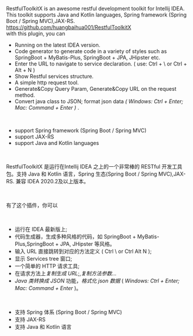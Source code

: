 <!-- Plugin description -->
RestfulToolkitX is an awesome restful development toolkit for Intellij IDEA. This toolkit supports Java and Kotlin languages,
Spring framework (Spring Boot / Spring MVC),JAX-RS.
<br/>
https://github.com/huangbaihua001/RestfulToolkitX
<br/>
with this plugin, you can
<br/>
<ul>
<li>Running on the latest IDEA version. </li>
<li>Code generator to generate code in a variety of styles such as SpringBoot + MyBatis-Plus, SpringBoot + JPA, JHipster etc.</li>
<li>Enter the URL to navigate to service declaration. ( use: Ctrl + \ or Ctrl + Alt + N )</li>
<li> Show Restful services structure.</li>
<li>A simple http request tool.</li>
<li>Generate&amp;Copy Query Param, Generate&amp;Copy URL on the request method. </li>
<li>Convert java class to JSON; format json data <em>( Windows: Ctrl + Enter; Mac: Command + Enter ) </em>.</li>
</ul>
<br/>

<ul>
<li>support Spring framework (Spring Boot / Spring MVC)</li>
<li>support JAX-RS</li>
<li>support Java and Kotlin languages</li>
</ul>

<br/>

RestfulToolkitX 是运行在Intellij IDEA 之上的一个非常棒的 RESTful 开发工具包。支持 Java 和 Kotlin 语言，Spring 生态(Spring Boot / Spring MVC),JAX-RS.
兼容 IDEA 2020.2及以上版本。

<br/>

有了这个插件，你可以

<br/>
<ul>
<li>运行在 IDEA 最新版上;</li>
<li>代码生成器，生成多种风格的代码，如 SpringBoot + MyBatis-Plus,SpringBoot + JPA, JHipster 等风格。</li>
<li>输入 URL 直接跳转到对应的方法定义 ( Ctrl \ or Ctrl Alt N );</li>
<li>显示 Services tree 窗口;</li>
<li>一个简单的 HTTP 请求工具;</li>
<li>在请求方法上<em>复制生成 URL</em>;,<em>复制方法参数</em>...</li>
<li><em>Java 类转换成 JSON </em> 功能，<em>格式化 json 数据</em> ( <em>Windows: Ctrl + Enter; Mac: Command + Enter</em> )。</li>
</ul>
<br/>

<ul>
<li>支持 Spring 体系 (Spring Boot / Spring MVC)</li>
<li>支持 JAX-RS </li>
<li>支持 Java 和 Kotlin 语言</li>
</ul>

<!-- Plugin description end -->
